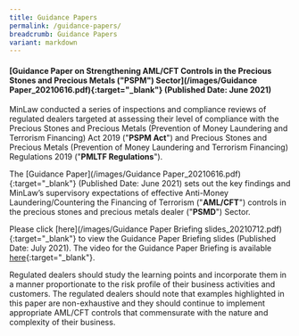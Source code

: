 ```yaml
---
title: Guidance Papers
permalink: /guidance-papers/
breadcrumb: Guidance Papers
variant: markdown
---
```

#### [Guidance Paper on Strengthening AML/CFT Controls in the Precious Stones and Precious Metals ("PSPM") Sector](/images/Guidance Paper_20210616.pdf){:target="_blank"} (Published Date: June 2021)

MinLaw conducted a series of inspections and compliance reviews of regulated dealers targeted at assessing their level of compliance with the Precious Stones and Precious Metals (Prevention of Money Laundering and Terrorism Financing) Act 2019 ("**PSPM Act**") and Precious Stones and Precious Metals (Prevention of Money Laundering and Terrorism Financing) Regulations 2019 ("**PMLTF Regulations**").

The [Guidance Paper](/images/Guidance Paper_20210616.pdf){:target="_blank"} (Published Date: June 2021) sets out the key findings and MinLaw’s supervisory expectations of effective Anti-Money Laundering/Countering the Financing of Terrorism ("**AML/CFT**") controls in the precious stones and precious metals dealer ("**PSMD**") Sector. 

Please click [here](/images/Guidance Paper Briefing slides_20210712.pdf){:target="_blank"} to view the Guidance Paper Briefing slides (Published Date: July 2021). The video for the Guidance Paper Briefing is available [here](https://youtu.be/RaOrZNbtMFM){:target="_blank"}.

Regulated dealers should study the learning points and incorporate them in a manner proportionate to the risk profile of their business activities and customers. The regulated dealers should note that examples highlighted in this paper are non-exhaustive and they should continue to implement appropriate AML/CFT controls that commensurate with the nature and complexity of their business.